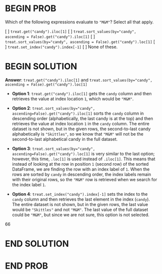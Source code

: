# BEGIN PROB

Which of the following expressions evaluate to `"M&M"`? Select all that
apply.

[ ] `treat.get("candy").iloc[1]`
[ ] `treat.sort_values(by="candy", ascending = False).get("candy").iloc[1]`
[ ] `treat.sort_values(by="candy", ascending = False).get("candy").loc[1]`
[ ] `treat.set_index("candy").index[-1]`
[ ] None of these.

# BEGIN SOLUTION

**Answer**: `treat.get("candy").iloc[1]` and `treat.sort_values(by="candy", ascending = False).get("candy").loc[1]`

- **Option 1**: `treat.get("candy").iloc[1]` gets the `candy` column and then retrieves the value at index location `1`, which would be `"M&M"`.

- **Option 2**: `treat.sort_values(by="candy", ascending=False).get("candy").iloc[1]` sorts the `candy` column in descending order (alphabetically, the last candy is at the top) and then retrieves the value at index location `1` in the `candy` column. The entire dataset is not shown, but in the given rows, the second-to-last candy alphabetically is `"Skittles"`, so we know that `"M&M"` will not be the second-to-last alphabetical candy in the full dataset.

- **Option 3**: `treat.sort_values(by="candy", ascending=False).get("candy").loc[1]` is very similar to the last option; however, this time, `.loc[1]` is used instead of `.iloc[1]`. This means that instead of looking at the row in position `1` (second row) of the sorted DataFrame, we are finding the row with an index label of `1`. When the rows are sorted by `candy` in descending order, the index labels remain with their original rows, so the `"M&M"` row is retrieved when we search for the index label `1`.

- **Option 4**: `treat.set_index("candy").index[-1]` sets the index to the `candy` column and then retrieves the last element in the index (`candy`). The entire dataset is not shown, but in the given rows, the last value would be `"Skittles"` and not `"M&M"`. The last value of the full dataset could be `"M&M"`, but since we are not sure, this option is not selected.

<average>66</average>

# END SOLUTION

# END PROB